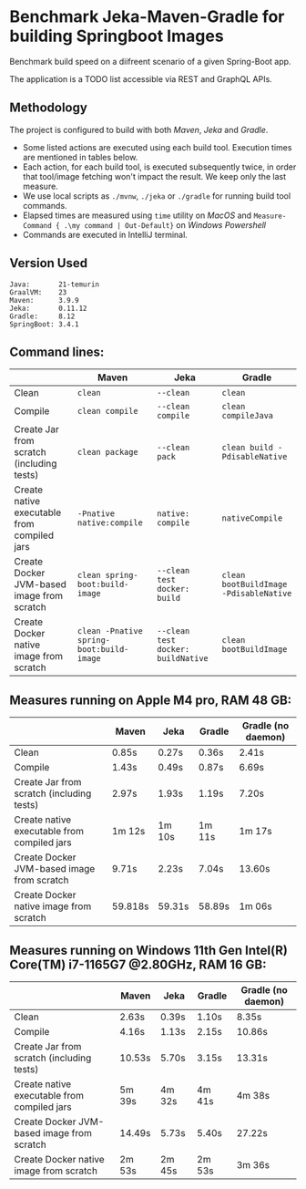# Benchmark Jeka-Maven-Gradle for building Springboot Images

Benchmark build speed on a diifreent scenario of a given Spring-Boot app.

The application is a TODO list accessible via REST and GraphQL APIs.

## Methodology

The project is configured to build with both *Maven*, *Jeka* and *Gradle*.

- Some listed actions are executed using each build tool. Execution times are mentioned in tables below.
- Each action, for each build tool, is executed subsequently twice, in order that tool/image fetching won't impact the result. We keep only the last measure.
- We use local scripts  as `./mvnw`, `./jeka` or `./gradle` for running build tool commands.
- Elapsed times are measured using `time` utility on *MacOS* and `Measure-Command { .\my command | Out-Default}` on *Windows Powershell*
- Commands are executed in IntelliJ terminal.

## Version Used
```
Java:       21-temurin
GraalVM:    23
Maven:      3.9.9
Jeka:       0.11.12
Gradle:     8.12
SpringBoot: 3.4.1
```

## Command lines:

|                                             | Maven                                    | Jeka                               | Gradle                                 |
|---------------------------------------------|------------------------------------------|------------------------------------|----------------------------------------|
| Clean                                       | `clean`                                  | `--clean`                          | `clean`                                |
| Compile                                     | `clean compile`                          | `--clean compile`                  | `clean compileJava`                    |
| Create Jar from scratch (including tests)   | `clean package`                          | `--clean pack`                     | `clean build -PdisableNative`          |
| Create native executable from compiled jars | `-Pnative native:compile`                | `native: compile`                  | `nativeCompile`                        |
| Create Docker JVM-based image from scratch  | `clean spring-boot:build-image`          | `--clean test docker: build`       | `clean bootBuildImage -PdisableNative` |
| Create Docker native image from scratch     | `clean -Pnative spring-boot:build-image` | `--clean test docker: buildNative` | `clean bootBuildImage`                 |


## Measures running on Apple M4 pro, RAM 48 GB:

|                                             | Maven   | Jeka   | Gradle | Gradle (no daemon) |
|---------------------------------------------|---------|--------|--------|--------------------|
| Clean                                       | 0.85s   | 0.27s  | 0.36s  | 2.41s              |
| Compile                                     | 1.43s   | 0.49s  | 0.87s  | 6.69s              |
| Create Jar from scratch (including tests)   | 2.97s   | 1.93s  | 1.19s  | 7.20s              |
| Create native executable from compiled jars | 1m 12s  | 1m 10s | 1m 11s | 1m 17s             |
| Create Docker JVM-based image from scratch  | 9.71s   | 2.23s  | 7.04s  | 13.60s             |
| Create Docker native image from scratch     | 59.818s | 59.31s | 58.89s | 1m 06s             |

## Measures running on Windows 11th Gen Intel(R) Core(TM) i7-1165G7 @2.80GHz, RAM 16 GB:

|                                             | Maven  | Jeka   | Gradle | Gradle (no daemon) |
|---------------------------------------------|--------|--------|--------|--------------------|
| Clean                                       | 2.63s  | 0.39s  | 1.10s  | 8.35s              |
| Compile                                     | 4.16s  | 1.13s  | 2.15s  | 10.86s             |
| Create Jar from scratch (including tests)   | 10.53s | 5.70s  | 3.15s  | 13.31s             |
| Create native executable from compiled jars | 5m 39s | 4m 32s | 4m 41s | 4m 38s             |
| Create Docker JVM-based image from scratch  | 14.49s | 5.73s  | 5.40s  | 27.22s             |
| Create Docker native image from scratch     | 2m 53s | 2m 45s | 2m 53s | 3m 36s             |